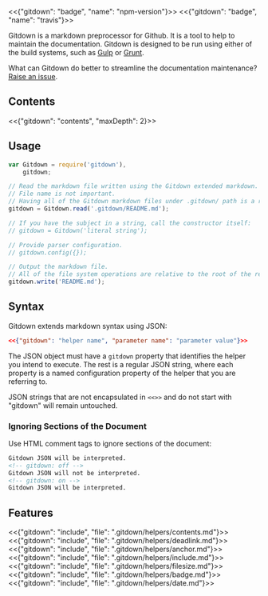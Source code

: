 <<{"gitdown": "badge", "name": "npm-version"}>>
<<{"gitdown": "badge", "name": "travis"}>>

Gitdown is a markdown preprocessor for Github. It is a tool to help to maintain the documentation. Gitdown is designed to be run using either of the build systems, such as [Gulp](http://gulpjs.com/) or [Grunt](http://gruntjs.com/).

What can Gitdown do better to streamline the documentation maintenance? [Raise an issue](https://github.com/gajus/gitdown/issues).

## Contents

<<{"gitdown": "contents", "maxDepth": 2}>>

## Usage

```js
var Gitdown = require('gitdown'),
    gitdown;

// Read the markdown file written using the Gitdown extended markdown.
// File name is not important.
// Having all of the Gitdown markdown files under .gitdown/ path is a recommended convention.
gitdown = Gitdown.read('.gitdown/README.md');

// If you have the subject in a string, call the constructor itself:
// gitdown = Gitdown('literal string');

// Provide parser configuration.
// gitdown.config({});

// Output the markdown file.
// All of the file system operations are relative to the root of the repository.
gitdown.write('README.md');
```

## Syntax

Gitdown extends markdown syntax using JSON:

<!-- gitdown: off -->
```json
<<{"gitdown": "helper name", "parameter name": "parameter value"}>>
```
<!-- gitdown: on -->

The JSON object must have a `gitdown` property that identifies the helper you intend to execute. The rest is a regular JSON string, where each property is a named configuration property of the helper that you are referring to.

JSON strings that are not encapsulated in `<<>>` and do not start with "gitdown" will remain untouched.

### Ignoring Sections of the Document

Use HTML comment tags to ignore sections of the document:

```html
Gitdown JSON will be interpreted.
<!-- gitdown: off -->
Gitdown JSON will not be interpreted.
<!-- gitdown: on -->
Gitdown JSON will be interpreted.
```

## Features

<<{"gitdown": "include", "file": ".gitdown/helpers/contents.md"}>>
<<{"gitdown": "include", "file": ".gitdown/helpers/deadlink.md"}>>
<<{"gitdown": "include", "file": ".gitdown/helpers/anchor.md"}>>
<<{"gitdown": "include", "file": ".gitdown/helpers/include.md"}>>
<<{"gitdown": "include", "file": ".gitdown/helpers/filesize.md"}>>
<<{"gitdown": "include", "file": ".gitdown/helpers/badge.md"}>>
<<{"gitdown": "include", "file": ".gitdown/helpers/date.md"}>>
